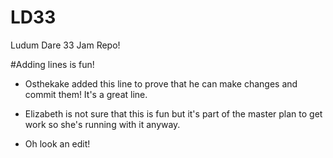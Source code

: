 # LD33
Ludum Dare 33 Jam Repo!

#Adding lines is fun!
* Osthekake added this line to prove that he can make changes and commit them! It's a great line.

* Elizabeth is not sure that this is fun but it's part of the master plan to get work so she's running with it anyway.
* Oh look an edit!
